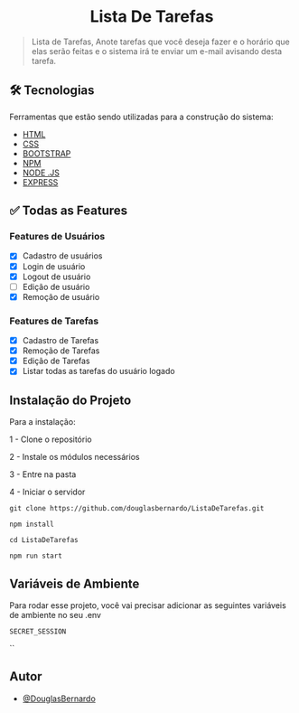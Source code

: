 <h1 align="center">Lista De Tarefas</h1>

>Lista de Tarefas, Anote tarefas que você deseja fazer e o horário que elas serão feitas e o sistema irá te enviar um e-mail avisando desta tarefa.

## 🛠 Tecnologias

Ferramentas que estão sendo utilizadas para a construção do sistema:

- [HTML](https://www.w3schools.com/html/)
- [CSS](https://www.w3schools.com/css/)
- [BOOTSTRAP](https://getbootstrap.com/)
- [NPM](https://www.npmjs.com/)
- [NODE .JS](https://nodejs.org/en/)
- [EXPRESS](https://expressjs.com/pt-br/)

## ✅ Todas as Features

### Features de Usuários 
- [x] Cadastro de usuários
- [x] Login de usuário 
- [x] Logout de usuário
- [ ] Edição de usuário
- [x] Remoção de usuário

### Features de Tarefas 
- [x] Cadastro de Tarefas
- [x] Remoção de Tarefas
- [x] Edição de Tarefas
- [x] Listar todas as tarefas do usuário logado

## Instalação do Projeto
Para a instalação:

 1 - Clone o repositório

 2 - Instale os módulos necessários 

 3 - Entre na pasta
 
 4 - Iniciar o servidor

    git clone https://github.com/douglasbernardo/ListaDeTarefas.git

    npm install
    
    cd ListaDeTarefas
    
    npm run start

## Variáveis de Ambiente

Para rodar esse projeto, você vai precisar adicionar as seguintes variáveis de ambiente no seu .env

`SECRET_SESSION`

``



## Autor

- [@DouglasBernardo](https://github.com/douglasbernardo)



